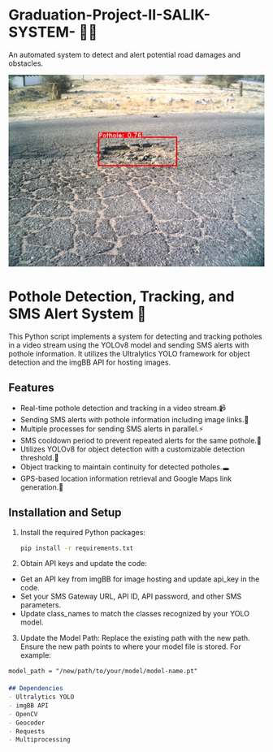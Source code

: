 # Graduation-Project-II-SALIK-SYSTEM- 🐱‍🏍
An automated system to detect and alert potential road damages and obstacles.

![Pothole Example](pothole_image.jpg)

# Pothole Detection, Tracking, and SMS Alert System 🔔

This Python script implements a system for detecting and tracking potholes in a video stream using the YOLOv8 model and sending SMS alerts with pothole information. It utilizes the Ultralytics YOLO framework for object detection and the imgBB API for hosting images. 

## Features

- Real-time pothole detection and tracking in a video stream.📹
- Sending SMS alerts with pothole information including image links.📲
- Multiple processes for sending SMS alerts in parallel.⚡
- SMS cooldown period to prevent repeated alerts for the same pothole.🚧
- Utilizes YOLOv8 for object detection with a customizable detection threshold.🔎
- Object tracking to maintain continuity for detected potholes.🕳
- GPS-based location information retrieval and Google Maps link generation.📍

## Installation and Setup

1. Install the required Python packages:

   ```bash
   pip install -r requirements.txt


2. Obtain API keys and update the code:

- Get an API key from imgBB for image hosting and update api_key in the code.
- Set your SMS Gateway URL, API ID, API password, and other SMS parameters.
- Update class_names to match the classes recognized by your YOLO model.

3. Update the Model Path:
Replace the existing path with the new path. Ensure the new path points to where your model file is stored. For example:

```markdown
model_path = "/new/path/to/your/model/model-name.pt"

## Dependencies
- Ultralytics YOLO
- imgBB API
- OpenCV
- Geocoder
- Requests
- Multiprocessing


